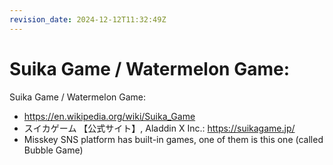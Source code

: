 ```yaml
---
revision_date: 2024-12-12T11:32:49Z
---
```

# Suika Game / Watermelon Game:
Suika Game / Watermelon Game:
* https://en.wikipedia.org/wiki/Suika_Game
* スイカゲーム 【公式サイト】, Aladdin X Inc.: https://suikagame.jp/
* Misskey SNS platform has built-in games, one of them is this one (called Bubble Game)